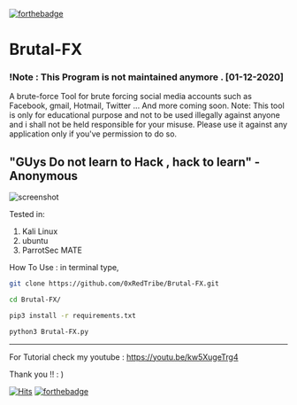 [![forthebadge](https://forthebadge.com/images/badges/made-with-python.svg)](https://forthebadge.com)

# Brutal-FX     

### !Note : This Program is not maintained anymore . [01-12-2020]

A brute-force Tool for brute forcing social media accounts such as Facebook, gmail, Hotmail, Twitter ... And more coming soon.
Note: This tool is only for educational purpose and not to be used illegally against anyone and i shall not be held responsible for your misuse. Please use it against any application only if you've permission to do so.

"GUys Do not learn to Hack , hack to learn" 
                              -Anonymous
------------------------------------------------------------------------------------------------
![screenshot](https://user-images.githubusercontent.com/68897241/91157052-5f901000-e6b4-11ea-861b-1e92c7435714.png)

Tested in:
 1. Kali Linux
 2. ubuntu
 3. ParrotSec MATE 

 
 
How To Use :
in terminal type,
```bash
git clone https://github.com/0xRedTribe/Brutal-FX.git

cd Brutal-FX/

pip3 install -r requirements.txt

python3 Brutal-FX.py
```
------------------------------------------------------------------------------------------------------
For Tutorial check my youtube : https://youtu.be/kw5XugeTrg4

Thank you !! : )  

[![Hits](https://hits.sh/github.com/0xRedTribe/Brutal-FX.svg)](https://hits.sh/github.com/0xRedTribe/Brutal-FX/)
[![forthebadge](https://forthebadge.com/images/badges/open-source.svg)](https://forthebadge.com)
